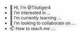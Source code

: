 - 👋 Hi, I’m @Tilutiger4
- 👀 I’m interested in ...
- 🌱 I’m currently learning ...
- 💞️ I’m looking to collaborate on ...
- 📫 How to reach me .... 
<!---
Tilutiger4/Tilutiger4 is a ✨ special ✨ repository because its `README.md` (this file) appears on your GitHub profile.
You can click the Preview link to take a look at your changes.
--->
